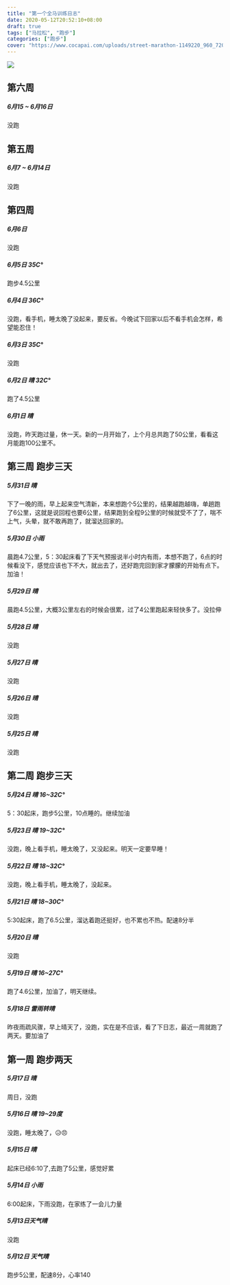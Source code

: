 ```yaml
---
title: "第一个全马训练日志"
date: 2020-05-12T20:52:10+08:00
draft: true
tags: ["马拉松", "跑步"]
categories: ["跑步"]
cover: "https://www.cocapai.com/uploads/street-marathon-1149220_960_720.jpg"
---
```

![](https://www.cocapai.com/uploads/street-marathon-1149220_960_720.jpg)

## 第六周

##### 6月15 ~ 6月16日

没跑

## 第五周

##### 6月7 ~ 6月14日

没跑

## 第四周

##### 6月6日 

没跑

##### 6月5日 35C°

跑步4.5公里

##### 6月4日 36C°

没跑，看手机，睡太晚了没起来，要反省。今晚试下回家以后不看手机会怎样，希望能忍住！

##### 6月3日 35C°

没跑

##### *6月2日 晴 32C°*

跑了4.5公里

##### 6月1日 晴

没跑，昨天跑过量，休一天。新的一月开始了，上个月总共跑了50公里，看看这月能跑100公里不。

## 第三周 跑步三天

##### *5月31日 晴*

下了一晚的雨，早上起来空气清新，本来想跑个5公里的，结果越跑越嗨，单趟跑了6公里，这就是说回程也要6公里，结果跑到全程9公里的时候就受不了了，喘不上气，头晕，就不敢再跑了，就溜达回家的。

##### *5月30日 小雨*

晨跑4.7公里，5：30起床看了下天气预报说半小时内有雨，本想不跑了，6点的时候看没下，感觉应该也下不大，就出去了，还好跑完回到家才朦朦的开始有点下。加油！

##### *5月29日 晴*

晨跑4.5公里，大概3公里左右的时候会很累，过了4公里跑起来轻快多了。没拉伸

##### 5月28日 晴

没跑

##### 5月27日 晴

没跑

##### 5月26日 晴

没跑

##### 5月25日 晴

没跑

## 第二周 跑步三天

##### *5月24日 晴 16~32C°*

5：30起床，跑步5公里，10点睡的。继续加油

##### 5月23日 晴 19~32C°

没跑，晚上看手机，睡太晚了，又没起来。明天一定要早睡！

##### 5月22日 晴 18~32C°

没跑，晚上看手机，睡太晚了，没起来。

##### *5月21日 晴 18~30C°*

5:30起床，跑了6.5公里，溜达着跑还挺好，也不累也不热。配速8分半

##### 5月20日 晴

没跑

##### *5月19日 晴 16~27C°*

跑了4.6公里，加油了，明天继续。

##### 5月18日 雷雨转晴

昨夜雨疏风骤，早上晴天了，没跑，实在是不应该，看了下日志，最近一周就跑了两天。要加油了

## 第一周 跑步两天

##### 5月17日 晴

周日，没跑

##### 5月16日 晴 19~29度

没跑，睡太晚了，:disappointed_relieved::angry:

##### *5月15日 晴*

起床已经6:10了,去跑了5公里，感觉好累

##### 5月14日 小雨

6:00起床，下雨没跑，在家练了一会儿力量

##### 5月13日天气晴

没跑

##### *5月12日 天气晴*

跑步5公里，配速8分，心率140